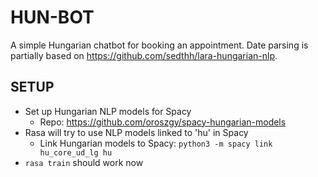 # HUN-BOT

A simple Hungarian chatbot for booking an appointment.
Date parsing is partially based on https://github.com/sedthh/lara-hungarian-nlp.

## SETUP

* Set up Hungarian NLP models for Spacy
    * Repo: https://github.com/oroszgy/spacy-hungarian-models
* Rasa will try to use NLP models linked to 'hu' in Spacy
    * Link Hungarian models to Spacy: <code>python3 -m spacy link hu_core_ud_lg hu</code>
 * <code>rasa train</code> should work now
